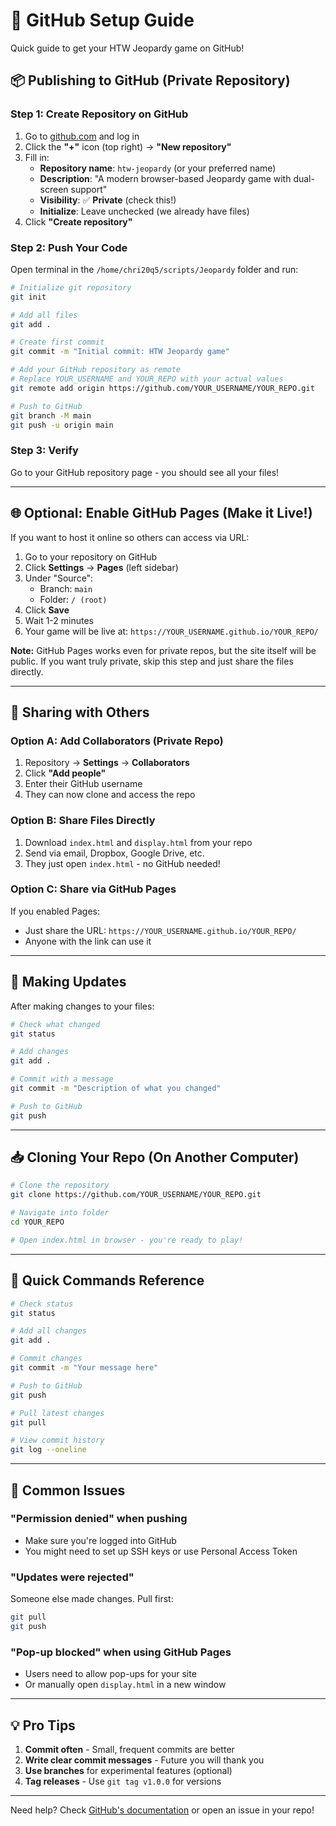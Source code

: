 # 🚀 GitHub Setup Guide

Quick guide to get your HTW Jeopardy game on GitHub!

## 📦 Publishing to GitHub (Private Repository)

### Step 1: Create Repository on GitHub

1. Go to [github.com](https://github.com) and log in
2. Click the **"+"** icon (top right) → **"New repository"**
3. Fill in:
   - **Repository name**: `htw-jeopardy` (or your preferred name)
   - **Description**: "A modern browser-based Jeopardy game with dual-screen support"
   - **Visibility**: ✅ **Private** (check this!)
   - **Initialize**: Leave unchecked (we already have files)
4. Click **"Create repository"**

### Step 2: Push Your Code

Open terminal in the `/home/chri20q5/scripts/Jeopardy` folder and run:

```bash
# Initialize git repository
git init

# Add all files
git add .

# Create first commit
git commit -m "Initial commit: HTW Jeopardy game"

# Add your GitHub repository as remote
# Replace YOUR_USERNAME and YOUR_REPO with your actual values
git remote add origin https://github.com/YOUR_USERNAME/YOUR_REPO.git

# Push to GitHub
git branch -M main
git push -u origin main
```

### Step 3: Verify

Go to your GitHub repository page - you should see all your files!

---

## 🌐 Optional: Enable GitHub Pages (Make it Live!)

If you want to host it online so others can access via URL:

1. Go to your repository on GitHub
2. Click **Settings** → **Pages** (left sidebar)
3. Under "Source":
   - Branch: `main`
   - Folder: `/ (root)`
4. Click **Save**
5. Wait 1-2 minutes
6. Your game will be live at: `https://YOUR_USERNAME.github.io/YOUR_REPO/`

**Note:** GitHub Pages works even for private repos, but the site itself will be public. If you want truly private, skip this step and just share the files directly.

---

## 👥 Sharing with Others

### Option A: Add Collaborators (Private Repo)
1. Repository → **Settings** → **Collaborators**
2. Click **"Add people"**
3. Enter their GitHub username
4. They can now clone and access the repo

### Option B: Share Files Directly
1. Download `index.html` and `display.html` from your repo
2. Send via email, Dropbox, Google Drive, etc.
3. They just open `index.html` - no GitHub needed!

### Option C: Share via GitHub Pages
If you enabled Pages:
- Just share the URL: `https://YOUR_USERNAME.github.io/YOUR_REPO/`
- Anyone with the link can use it

---

## 🔄 Making Updates

After making changes to your files:

```bash
# Check what changed
git status

# Add changes
git add .

# Commit with a message
git commit -m "Description of what you changed"

# Push to GitHub
git push
```

---

## 📥 Cloning Your Repo (On Another Computer)

```bash
# Clone the repository
git clone https://github.com/YOUR_USERNAME/YOUR_REPO.git

# Navigate into folder
cd YOUR_REPO

# Open index.html in browser - you're ready to play!
```

---

## 🎯 Quick Commands Reference

```bash
# Check status
git status

# Add all changes
git add .

# Commit changes
git commit -m "Your message here"

# Push to GitHub
git push

# Pull latest changes
git pull

# View commit history
git log --oneline
```

---

## 🐛 Common Issues

### "Permission denied" when pushing
- Make sure you're logged into GitHub
- You might need to set up SSH keys or use Personal Access Token

### "Updates were rejected"
Someone else made changes. Pull first:
```bash
git pull
git push
```

### "Pop-up blocked" when using GitHub Pages
- Users need to allow pop-ups for your site
- Or manually open `display.html` in a new window

---

## 💡 Pro Tips

1. **Commit often** - Small, frequent commits are better
2. **Write clear commit messages** - Future you will thank you
3. **Use branches** for experimental features (optional)
4. **Tag releases** - Use `git tag v1.0.0` for versions

---

Need help? Check [GitHub's documentation](https://docs.github.com/) or open an issue in your repo!
